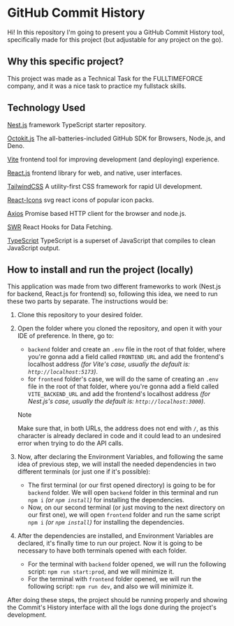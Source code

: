# GitHub Commit History

Hi! In this repository I'm going to present you a GitHub Commit History tool, specifically made for this project (but adjustable for any project on the go).

## Why this specific project?

This project was made as a Technical Task for the FULLTIMEFORCE company, and it was a nice task to practice my fullstack skills.

## Technology Used

[Nest.js](https://github.com/nestjs/nest) framework TypeScript starter repository.

[Octokit.js](https://github.com/octokit/octokit.js) The all-batteries-included GitHub SDK for Browsers, Node.js, and Deno.

[Vite](https://github.com/vitejs/vite) frontend tool for improving development (and deploying) experience.

[React.js](https://github.com/facebook/react) frontend library for web, and native, user interfaces.

[TailwindCSS](https://github.com/tailwindlabs/tailwindcss) A utility-first CSS framework for rapid UI development.

[React-Icons](https://github.com/react-icons/react-icons) svg react icons of popular icon packs.

[Axios](https://github.com/axios/axios/tree/main) Promise based HTTP client for the browser and node.js.

[SWR](https://github.com/vercel/swr) React Hooks for Data Fetching.

[TypeScript](https://github.com/microsoft/TypeScript/) TypeScript is a superset of JavaScript that compiles to clean JavaScript output.

## How to install and run the project (locally)

This application was made from two different frameworks to work (Nest.js for backend, React.js for frontend) so, following this idea, we need to run these two parts by separate. The instructions would be:

1. Clone this repository to your desired folder.

2. Open the folder where you cloned the repository, and open it with your IDE of preference. In there, go to:
    - `backend` folder and create an `.env` file in the root of that folder, where you're gonna add a field called `FRONTEND_URL` and add the frontend's localhost address _(for Vite's case, usually the default is: `http://localhost:5173`)_.
    - for `frontend` folder's case, we will do the same of creating an `.env` file in the root of that folder, where you're gonna add a field called `VITE_BACKEND_URL` and add the frontend's localhost address _(for Nest.js's case, usually the default is: `http://localhost:3000`)_.

    > [!NOTE]
    > Make sure that, in both URLs, the address does not end with `/`, as this character is already declared in code and it could lead to an undesired error when trying to do the API calls.

3. Now, after declaring the Environment Variables, and following the same idea of previous step, we will install the needed dependencies in two different terminals (or just one if it's possible):
    - The first terminal (or our first opened directory) is going to be for `backend` folder. We will open `backend` folder in this terminal and run `npm i` _(or `npm install`)_ for installing the dependencies.
    - Now, on our second terminal (or just moving to the next directory on our first one), we will open `frontend` folder and run the same script  `npm i` _(or `npm install`)_ for installing the dependencies.

4. After the dependencies are installed, and Environment Variables are declared, it's finally time to run our project. Now it is going to be necessary to have both terminals opened with each folder.
    - For the terminal with `backend` folder opened, we will run the following script: `npm run start:prod`, and we will minimize it.
    - For the terminal with `frontend` folder opened, we will run the following script: `npm run dev`, and also we will minimize it.

After doing these steps, the project should be running properly and showing the Commit's History interface with all the logs done during the project's development.

